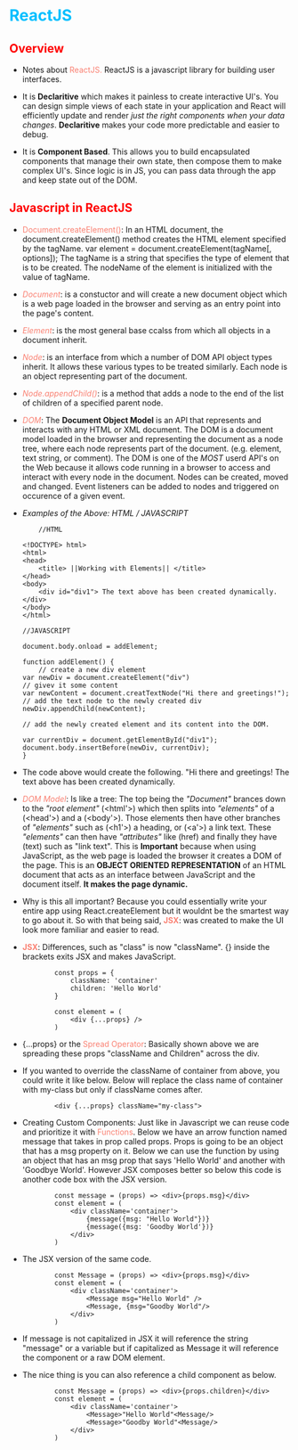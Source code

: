 # <span style= "color: #00bfff;"> ReactJS </span>

## <span style="color: red;">Overview</span>

*   Notes about <span style="color: #FA8072;">ReactJS.</span> ReactJS is a javascript library for building user         interfaces.  

*   It is __Declaritive__ which makes it painless to create interactive UI's.  You can design simple views of each      state in your application and React will efficiently update and render _just the right components when your         data changes_.  __Declaritive__ makes your code more predictable and easier to debug. 

*   It is __Component Based__.  This allows you to build encapsulated components that manage their own state, then      compose them to make complex UI's.  Since logic is in JS, you can pass data through the app and keep state out      of the DOM.

## <span style="color: red;">Javascript in ReactJS</span>

*   <span style="color: #FA8072;">Document.createElement()</span>: In an HTML document, the document.createElement()    method creates the HTML element specified by the tagName. var element = document.createElement(tagName[,            options]);  The tagName is a string that specifies the type of element that is to be created.  The nodeName of      the element is initialized with the value of tagName.

*   <span style="color: #FA8072;">_Document_</span>: is a constuctor and will create a new document object which is     a web page loaded in the browser and serving as an entry point into the page's content.

*   <span style="color: #FA8072;">_Element_</span>: is the most general base ccalss from which all objects in a         document inherit.

*   <span style="color: #FA8072;">_Node_</span>: is an interface from which a number of DOM API object types            inherit.  It allows these various types to be treated similarly.  Each node is an object representing part of       the document.

*   <span style="color: #FA8072;">_Node.appendChild()_</span>: is a method that adds a node to the end of the list      of children of a specified parent node.

*   <span style="color: #FA8072;">_DOM_</span>: The __Document Object Model__ is an API that represents and             interacts with any HTML or XML document.  The DOM  is a document model loaded in the browser and representing       the document as a node tree, where each node represents part of the document. (e.g. element, text string, or        comment).  The DOM is one of the _MOST_ userd API's on the Web because it allows code running in a browser to       access and interact with every node in the document.  Nodes can be created, moved and changed.  Event listeners     can be added to nodes and triggered on occurence of a given event.     

*   _Examples of the Above: HTML / JAVASCRIPT_

            //HTML
        
        <!DOCTYPE> html>
        <html>
        <head>
            <title> ||Working with Elements|| </title>
        </head>
        <body>
            <div id="div1"> The text above has been created dynamically.</div>
        </body>
        </html>

        //JAVASCRIPT

        document.body.onload = addElement;

        function addElement() {
            // create a new div element
        var newDiv = document.createElement("div")
        // givev it some content
        var newContent = document.creatTextNode("Hi there and greetings!");
        // add the text node to the newly created div
        newDiv.appendChild(newContent);

        // add the newly created element and its content into the DOM.

        var currentDiv = document.getElementById("div1");
        document.body.insertBefore(newDiv, currentDiv);
        }

*   The code above would create the following.  "Hi there and greetings!  The text above has been created               dynamically.

*   <span style="color: #FA8072;">_DOM Model_</span>:  Is like a tree:  The top being the _"Document"_ brances down     to the _"root element"_ (<html'>) which then splits into _"elements"_ of a (<head'>) and a (<body'>).  Those           elements then have other branches of _"elements"_ such as (<h1'>) a heading, or (<a'>) a link text. These             _"elements"_ can then have _"attributes"_ like (href) and finally they have (text) such as "link text". This is     __Important__ because when using JavaScript, as the web page is loaded the browser it creates a DOM of the          page.  This is an __OBJECT ORIENTED REPRESENTATION__ of an HTML document that acts as an interface between          JavaScript and the document itself.  __It makes the page dynamic.__   

*   Why is this all important?  Because you could essentially write your entire app using React.createElement but       it wouldnt be the smartest way to go about it. So with that being said, <span style="color: #FA8072;                ">__JSX__</span>: was created to make the UI look more familiar and easier to read. 

*   <span style="color: #FA8072;">__JSX__</span>:  Differences, such as "class" is now "className".  {} inside the      brackets exits JSX and makes JavaScript.

                const props = {
                    className: 'container'
                    children: 'Hello World'
                }
                
                const element = (
                    <div {...props} />
                )

*   {...props} or the <span style="color: #FA8072;">Spread Operator</span>:  Basically shown above we are spreading     these props "className and Children" across the div.

*   If you wanted to override the className of container from above, you could write it like below.  Below will         replace the class name of container with my-class but only if className comes after.  

                <div {...props} className="my-class">  

*   Creating Custom Components: Just like in Javascript we can reuse code and prioritize it with <span                  style="color: #FA8072;">Functions</span>.  Below we have an arrow function named message that takes in prop         called props.  Props is going to be an object that has a msg property on it.  Below we can use the function by      using an object that has an msg prop that says 'Hello World' and another with 'Goodbye World'.  However JSX         composes better so below this code is another code box with the JSX version. 

                const message = (props) => <div>{props.msg}</div>
                const element = (
                    <div className='container'>
                        {message({msg: "Hello World"})}
                        {message({msg: 'Goodby World'})}
                    </div>
                )

*   The JSX version of the same code.

                const Message = (props) => <div>{props.msg}</div>
                const element = (
                    <div className='container'>
                        <Message msg="Hello World" />
                        <Message, {msg="Goodby World"/>
                    </div>
                )       

*   If message is not capitalized in JSX it will reference  the string "message" or a variable but if capitalized       as Message it will reference the component or a raw DOM element. 

*   The nice thing is you can also reference a child component as below.

                const Message = (props) => <div>{props.children}</div>
                const element = (
                    <div className='container'>
                        <Message>"Hello World"<Message/>
                        <Message>"Goodby World"<Message/>
                    </div>
                ) 

     